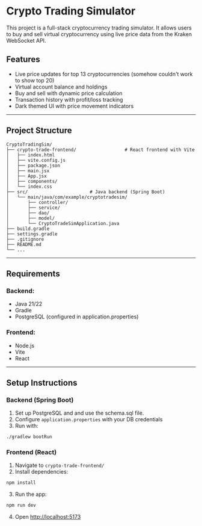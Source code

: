 # Crypto Trading Simulator

This project is a full-stack cryptocurrency trading simulator. It allows users to buy and sell virtual cryptocurrency using live price data from the Kraken WebSocket API.

## Features

* Live price updates for top 13 cryptocurrencies (somehow couldn't work to show top 20)
* Virtual account balance and holdings
* Buy and sell with dynamic price calculation
* Transaction history with profit/loss tracking
* Dark themed UI with price movement indicators

---

## Project Structure

```
CryptoTradingSim/
├── crypto-trade-frontend/                  # React frontend with Vite
│   ├── index.html
│   ├── vite.config.js
│   ├── package.json
│   ├── main.jsx
│   ├── App.jsx
│   ├── components/
│   └── index.css
├── src/                       # Java backend (Spring Boot)
│   └── main/java/com/example/cryptotradesim/
│       ├── controller/
│       ├── service/
│       ├── dao/
│       ├── model/
│       └── CryptoTradeSimApplication.java
├── build.gradle
├── settings.gradle
├── .gitignore
├── README.md
└── ...
```

---

## Requirements

### Backend:

* Java 21/22
* Gradle
* PostgreSQL (configured in application.properties)

### Frontend:

* Node.js
* Vite
* React

---

## Setup Instructions

### Backend (Spring Boot)

1. Set up PostgreSQL and and use the schema.sql file.
2. Configure `application.properties` with your DB credentials
3. Run with:

```bash
./gradlew bootRun
```

### Frontend (React)

1. Navigate to `crypto-trade-frontend/`
2. Install dependencies:

```bash
npm install
```

3. Run the app:

```bash
npm run dev
```

4. Open [http://localhost:5173](http://localhost:5173)

